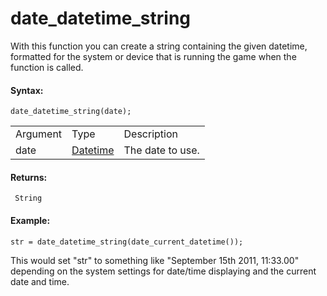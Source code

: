 # date_datetime_string

With this function you can create a string containing the given
datetime, formatted for the system or device that is running the game
when the function is called.

#### Syntax:

``` gml
date_datetime_string(date);
```

|          |                                                                                                                         |                  |
|----------|-------------------------------------------------------------------------------------------------------------------------|------------------|
| Argument | Type                                                                                                                    | Description      |
| date     |  [Datetime](../../../../../GameMaker_Language/GML_Reference/Maths_And_Numbers/Date_And_Time/date_current_datetime)  | The date to use. |

#### Returns:

``` gml
 String
```

#### Example:

``` gml
str = date_datetime_string(date_current_datetime());
```

This would set "str" to something like "September 15th 2011, 11:33.00"
depending on the system settings for date/time displaying and the
current date and time.
